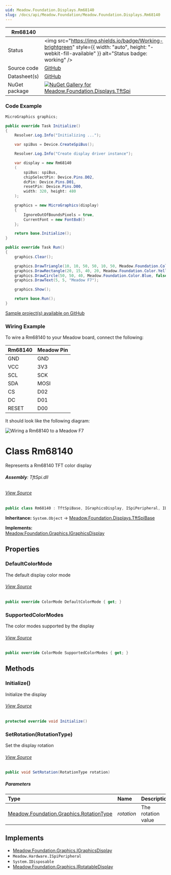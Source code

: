 ```yaml
---
uid: Meadow.Foundation.Displays.Rm68140
slug: /docs/api/Meadow.Foundation/Meadow.Foundation.Displays.Rm68140
---
```


| Rm68140 | |
|--------|--------|
| Status | <img src="https://img.shields.io/badge/Working-brightgreen" style={{ width: "auto", height: "-webkit-fill-available" }} alt="Status badge: working" /> |
| Source code | [GitHub](https://github.com/WildernessLabs/Meadow.Foundation/tree/main/Source/Meadow.Foundation.Peripherals/Displays.TftSpi) |
| Datasheet(s) | [GitHub](https://github.com/WildernessLabs/Meadow.Foundation/tree/main/Source/Meadow.Foundation.Peripherals/Displays.TftSpi/Datasheet) |
| NuGet package | <a href="https://www.nuget.org/packages/Meadow.Foundation.Displays.TftSpi/" target="_blank"><img src="https://img.shields.io/nuget/v/Meadow.Foundation.Displays.TftSpi.svg?label=Meadow.Foundation.Displays.TftSpi" alt="NuGet Gallery for Meadow.Foundation.Displays.TftSpi" /></a> |

### Code Example

```csharp
MicroGraphics graphics;

public override Task Initialize()
{
    Resolver.Log.Info("Initializing ...");

    var spiBus = Device.CreateSpiBus();

    Resolver.Log.Info("Create display driver instance");

    var display = new Rm68140
    (
        spiBus: spiBus,
        chipSelectPin: Device.Pins.D02,
        dcPin: Device.Pins.D01,
        resetPin: Device.Pins.D00,
        width: 320, height: 480
    );

    graphics = new MicroGraphics(display)
    {
        IgnoreOutOfBoundsPixels = true,
        CurrentFont = new Font8x8()
    };

    return base.Initialize();
}

public override Task Run()
{
    graphics.Clear();

    graphics.DrawTriangle(10, 10, 50, 50, 10, 50, Meadow.Foundation.Color.Red);
    graphics.DrawRectangle(20, 15, 40, 20, Meadow.Foundation.Color.Yellow, false);
    graphics.DrawCircle(50, 50, 40, Meadow.Foundation.Color.Blue, false);
    graphics.DrawText(5, 5, "Meadow F7");

    graphics.Show();

    return base.Run();
}

```

[Sample project(s) available on GitHub](https://github.com/WildernessLabs/Meadow.Foundation/tree/main/Source/Meadow.Foundation.Peripherals/Displays.TftSpi/Samples/Rm68140_Sample)

### Wiring Example

 To wire a Rm68140 to your Meadow board, connect the following:

| Rm68140 | Meadow Pin |
|---------|------------|
| GND     | GND        |
| VCC     | 3V3        |
| SCL     | SCK        |
| SDA     | MOSI       |
| CS      | D02        |
| DC      | D01        |
| RESET   | D00        |

It should look like the following diagram:

![Wiring a Rm68140 to a Meadow F7](/API_Assets/Meadow.Foundation.Displays.Tft.Rm68140/Rm68140_Fritzing.png)

# Class Rm68140
Represents a Rm68140 TFT color display

###### **Assembly**: TftSpi.dll
###### [View Source](https://github.com/WildernessLabs/Meadow.Foundation/blob/main/Source/Meadow.Foundation.Peripherals/Displays.TftSpi/Driver/Drivers/Rm68140.cs#L9)
```csharp title="Declaration"
public class Rm68140 : TftSpiBase, IGraphicsDisplay, ISpiPeripheral, IDisposable, IRotatableDisplay
```
**Inheritance:** `System.Object` -> [Meadow.Foundation.Displays.TftSpiBase](../TftSpiBase)

**Implements:**  
[Meadow.Foundation.Graphics.IGraphicsDisplay](../IRotatableDisplay)

## Properties
### DefaultColorMode
The default display color mode
###### [View Source](https://github.com/WildernessLabs/Meadow.Foundation/blob/main/Source/Meadow.Foundation.Peripherals/Displays.TftSpi/Driver/Drivers/Rm68140.cs#L14)
```csharp title="Declaration"
public override ColorMode DefaultColorMode { get; }
```
### SupportedColorModes
The color modes supported by the display
###### [View Source](https://github.com/WildernessLabs/Meadow.Foundation/blob/main/Source/Meadow.Foundation.Peripherals/Displays.TftSpi/Driver/Drivers/Rm68140.cs#L19)
```csharp title="Declaration"
public override ColorMode SupportedColorModes { get; }
```
## Methods
### Initialize()
Initialize the display
###### [View Source](https://github.com/WildernessLabs/Meadow.Foundation/blob/main/Source/Meadow.Foundation.Peripherals/Displays.TftSpi/Driver/Drivers/Rm68140.cs#L63)
```csharp title="Declaration"
protected override void Initialize()
```
### SetRotation(RotationType)
Set the display rotation
###### [View Source](https://github.com/WildernessLabs/Meadow.Foundation/blob/main/Source/Meadow.Foundation.Peripherals/Displays.TftSpi/Driver/Drivers/Rm68140.cs#L136)
```csharp title="Declaration"
public void SetRotation(RotationType rotation)
```

##### Parameters

| Type | Name | Description |
|:--- |:--- |:--- |
| [Meadow.Foundation.Graphics.RotationType](../RotationType) | *rotation* | The rotation value |


## Implements

* [Meadow.Foundation.Graphics.IGraphicsDisplay](../IGraphicsDisplay)
* `Meadow.Hardware.ISpiPeripheral`
* `System.IDisposable`
* [Meadow.Foundation.Graphics.IRotatableDisplay](../IRotatableDisplay)
